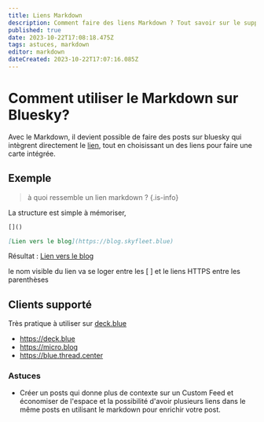 ```yaml
---
title: Liens Markdown
description: Comment faire des liens Markdown ? Tout savoir sur le support du Markdown sur Bluesky
published: true
date: 2023-10-22T17:08:18.475Z
tags: astuces, markdown
editor: markdown
dateCreated: 2023-10-22T17:07:16.085Z
---
```


# Comment utiliser le Markdown sur Bluesky?

Avec le Markdown, il devient possible de faire des posts sur bluesky qui intègrent directement le [lien](https://bsky.app/profile/did:plc:gc7pqgc337bwj2n5mbnkixzk/feed/aaafckt74ab56), tout en choisissant un des liens pour faire une carte intégrée. 

## Exemple 

> à quoi ressemble un lien markdown ?
{.is-info}

La structure est simple à mémoriser, 
```markdown
[]()
```

```markdown
[Lien vers le blog](https://blog.skyfleet.blue)
```

Résultat : [Lien vers le blog](https://blog.skyfleet.blue)

le nom visible du lien va se loger entre les [ ] et le liens HTTPS entre les parenthèses 


## Clients supporté

Très pratique à utiliser sur [deck.blue](https://deck.blue)

- https://deck.blue
- https://micro.blog
- https://blue.thread.center


### Astuces

- Créer un posts qui donne plus de contexte sur un Custom Feed et économiser de l'espace et la possibilité d'avoir plusieurs liens dans le même posts en utilisant le markdown pour enrichir votre post. 
